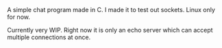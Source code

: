 A simple chat program made in C. I made it to test out sockets. Linux only for now.

Currently very WIP. Right now it is only an echo server which can accept multiple connections at once.
